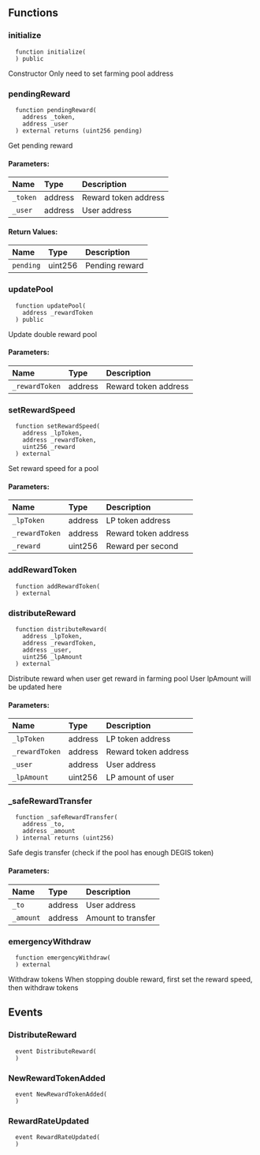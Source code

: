 


## Functions
### initialize
```solidity
  function initialize(
  ) public
```
Constructor
        Only need to set farming pool address



### pendingReward
```solidity
  function pendingReward(
    address _token,
    address _user
  ) external returns (uint256 pending)
```
Get pending reward



#### Parameters:
| Name | Type | Description                                                          |
| :--- | :--- | :------------------------------------------------------------------- |
|`_token` | address | Reward token address
|`_user` | address |  User address


#### Return Values:
| Name                           | Type          | Description                                                                  |
| :----------------------------- | :------------ | :--------------------------------------------------------------------------- |
|`pending`| uint256 | Pending reward
### updatePool
```solidity
  function updatePool(
    address _rewardToken
  ) public
```
Update double reward pool



#### Parameters:
| Name | Type | Description                                                          |
| :--- | :--- | :------------------------------------------------------------------- |
|`_rewardToken` | address | Reward token address

### setRewardSpeed
```solidity
  function setRewardSpeed(
    address _lpToken,
    address _rewardToken,
    uint256 _reward
  ) external
```
Set reward speed for a pool



#### Parameters:
| Name | Type | Description                                                          |
| :--- | :--- | :------------------------------------------------------------------- |
|`_lpToken` | address |       LP token address
|`_rewardToken` | address |   Reward token address
|`_reward` | uint256 |        Reward per second

### addRewardToken
```solidity
  function addRewardToken(
  ) external
```




### distributeReward
```solidity
  function distributeReward(
    address _lpToken,
    address _rewardToken,
    address _user,
    uint256 _lpAmount
  ) external
```
Distribute reward when user get reward in farming pool
        User lpAmount will be updated here



#### Parameters:
| Name | Type | Description                                                          |
| :--- | :--- | :------------------------------------------------------------------- |
|`_lpToken` | address |     LP token address
|`_rewardToken` | address | Reward token address
|`_user` | address |        User address
|`_lpAmount` | uint256 |    LP amount of user

### _safeRewardTransfer
```solidity
  function _safeRewardTransfer(
    address _to,
    address _amount
  ) internal returns (uint256)
```
Safe degis transfer (check if the pool has enough DEGIS token)



#### Parameters:
| Name | Type | Description                                                          |
| :--- | :--- | :------------------------------------------------------------------- |
|`_to` | address |     User address
|`_amount` | address | Amount to transfer

### emergencyWithdraw
```solidity
  function emergencyWithdraw(
  ) external
```
Withdraw tokens
        When stopping double reward, first set the reward speed, then withdraw tokens



## Events
### DistributeReward
```solidity
  event DistributeReward(
  )
```



### NewRewardTokenAdded
```solidity
  event NewRewardTokenAdded(
  )
```



### RewardRateUpdated
```solidity
  event RewardRateUpdated(
  )
```



